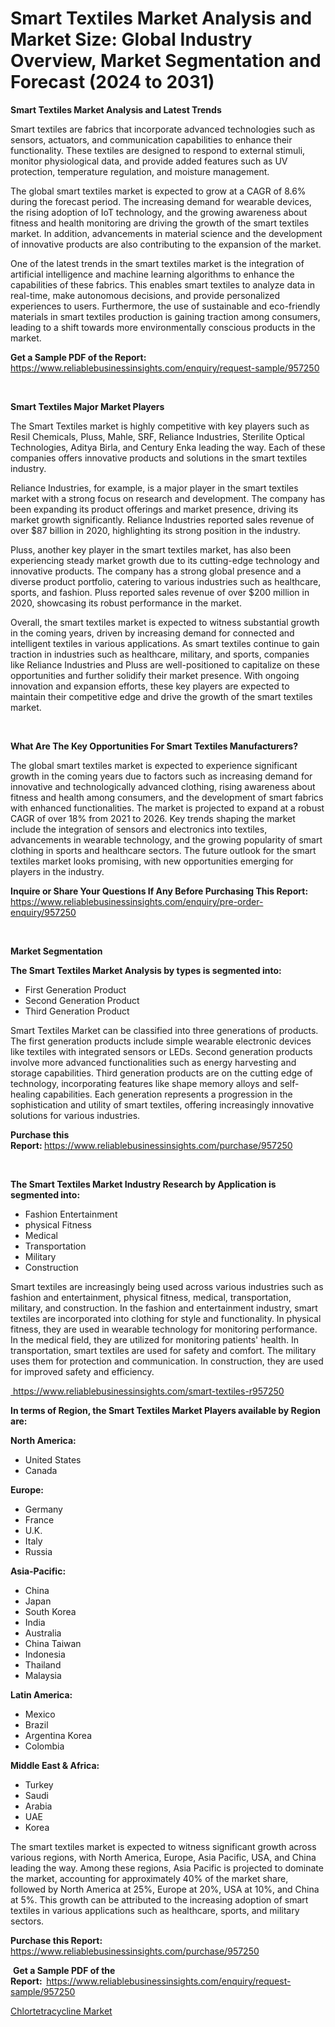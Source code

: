 <p><h1>Smart Textiles Market Analysis and Market Size: Global Industry Overview, Market Segmentation and Forecast (2024 to 2031)</h1></p><p><strong>Smart Textiles Market Analysis and Latest Trends</strong></p>
<p><p>Smart textiles are fabrics that incorporate advanced technologies such as sensors, actuators, and communication capabilities to enhance their functionality. These textiles are designed to respond to external stimuli, monitor physiological data, and provide added features such as UV protection, temperature regulation, and moisture management.</p><p>The global smart textiles market is expected to grow at a CAGR of 8.6% during the forecast period. The increasing demand for wearable devices, the rising adoption of IoT technology, and the growing awareness about fitness and health monitoring are driving the growth of the smart textiles market. In addition, advancements in material science and the development of innovative products are also contributing to the expansion of the market.</p><p>One of the latest trends in the smart textiles market is the integration of artificial intelligence and machine learning algorithms to enhance the capabilities of these fabrics. This enables smart textiles to analyze data in real-time, make autonomous decisions, and provide personalized experiences to users. Furthermore, the use of sustainable and eco-friendly materials in smart textiles production is gaining traction among consumers, leading to a shift towards more environmentally conscious products in the market.</p></p>
<p><strong>Get a Sample PDF of the Report:&nbsp;</strong> <a href="https://www.reliablebusinessinsights.com/enquiry/request-sample/957250">https://www.reliablebusinessinsights.com/enquiry/request-sample/957250</a></p>
<p>&nbsp;</p>
<p><strong>Smart Textiles Major Market Players</strong></p>
<p><p>The Smart Textiles market is highly competitive with key players such as Resil Chemicals, Pluss, Mahle, SRF, Reliance Industries, Sterilite Optical Technologies, Aditya Birla, and Century Enka leading the way. Each of these companies offers innovative products and solutions in the smart textiles industry.</p><p>Reliance Industries, for example, is a major player in the smart textiles market with a strong focus on research and development. The company has been expanding its product offerings and market presence, driving its market growth significantly. Reliance Industries reported sales revenue of over $87 billion in 2020, highlighting its strong position in the industry.</p><p>Pluss, another key player in the smart textiles market, has also been experiencing steady market growth due to its cutting-edge technology and innovative products. The company has a strong global presence and a diverse product portfolio, catering to various industries such as healthcare, sports, and fashion. Pluss reported sales revenue of over $200 million in 2020, showcasing its robust performance in the market.</p><p>Overall, the smart textiles market is expected to witness substantial growth in the coming years, driven by increasing demand for connected and intelligent textiles in various applications. As smart textiles continue to gain traction in industries such as healthcare, military, and sports, companies like Reliance Industries and Pluss are well-positioned to capitalize on these opportunities and further solidify their market presence. With ongoing innovation and expansion efforts, these key players are expected to maintain their competitive edge and drive the growth of the smart textiles market.</p></p>
<p>&nbsp;</p>
<p><strong>What Are The Key Opportunities For Smart Textiles Manufacturers?</strong></p>
<p><p>The global smart textiles market is expected to experience significant growth in the coming years due to factors such as increasing demand for innovative and technologically advanced clothing, rising awareness about fitness and health among consumers, and the development of smart fabrics with enhanced functionalities. The market is projected to expand at a robust CAGR of over 18% from 2021 to 2026. Key trends shaping the market include the integration of sensors and electronics into textiles, advancements in wearable technology, and the growing popularity of smart clothing in sports and healthcare sectors. The future outlook for the smart textiles market looks promising, with new opportunities emerging for players in the industry.</p></p>
<p><strong>Inquire or Share Your Questions If Any Before Purchasing This Report:</strong> <a href="https://www.reliablebusinessinsights.com/enquiry/pre-order-enquiry/957250">https://www.reliablebusinessinsights.com/enquiry/pre-order-enquiry/957250</a></p>
<p>&nbsp;</p>
<p><strong>Market Segmentation</strong></p>
<p><strong>The Smart Textiles Market Analysis by types is segmented into:</strong></p>
<p><ul><li>First Generation Product</li><li>Second Generation Product</li><li>Third Generation Product</li></ul></p>
<p><p>Smart Textiles Market can be classified into three generations of products. The first generation products include simple wearable electronic devices like textiles with integrated sensors or LEDs. Second generation products involve more advanced functionalities such as energy harvesting and storage capabilities. Third generation products are on the cutting edge of technology, incorporating features like shape memory alloys and self-healing capabilities. Each generation represents a progression in the sophistication and utility of smart textiles, offering increasingly innovative solutions for various industries.</p></p>
<p><strong>Purchase this Report:&nbsp;</strong><a href="https://www.reliablebusinessinsights.com/purchase/957250">https://www.reliablebusinessinsights.com/purchase/957250</a></p>
<p>&nbsp;</p>
<p><strong>The Smart Textiles Market Industry Research by Application is segmented into:</strong></p>
<p><ul><li>Fashion Entertainment</li><li>physical Fitness</li><li>Medical</li><li>Transportation</li><li>Military</li><li>Construction</li></ul></p>
<p><p>Smart textiles are increasingly being used across various industries such as fashion and entertainment, physical fitness, medical, transportation, military, and construction. In the fashion and entertainment industry, smart textiles are incorporated into clothing for style and functionality. In physical fitness, they are used in wearable technology for monitoring performance. In the medical field, they are utilized for monitoring patients' health. In transportation, smart textiles are used for safety and comfort. The military uses them for protection and communication. In construction, they are used for improved safety and efficiency.</p></p>
<p><a href="https://www.reliablebusinessinsights.com/smart-textiles-r957250">&nbsp;https://www.reliablebusinessinsights.com/smart-textiles-r957250</a></p>
<p><strong>In terms of Region, the Smart Textiles Market Players available by Region are:</strong></p>
<p>
    <p> <strong> North America: </strong>
        <ul>
            <li>United States</li>
            <li>Canada</li>
        </ul>
        </p> 
    <p> <strong> Europe: </strong>
        <ul>
            <li>Germany</li>
            <li>France</li>
            <li>U.K.</li>
            <li>Italy</li>
            <li>Russia</li>
        </ul>
        </p> 
    <p> <strong> Asia-Pacific: </strong>
        <ul>
            <li>China</li>
            <li>Japan</li>
            <li>South Korea</li>
            <li>India</li>
            <li>Australia</li>
            <li>China Taiwan</li>
            <li>Indonesia</li>
            <li>Thailand</li>
            <li>Malaysia</li>
        </ul>
        </p> 
    <p> <strong> Latin America: </strong>
        <ul>
            <li>Mexico</li>
            <li>Brazil</li>
            <li>Argentina Korea</li>
            <li>Colombia</li>
        </ul>
        </p> 
    <p> <strong> Middle East & Africa: </strong>
        <ul>
            <li>Turkey</li>
            <li>Saudi</li>
            <li>Arabia</li>
            <li>UAE</li>
            <li>Korea</li>
        </ul>
    </p>
    </p>
<p><p>The smart textiles market is expected to witness significant growth across various regions, with North America, Europe, Asia Pacific, USA, and China leading the way. Among these regions, Asia Pacific is projected to dominate the market, accounting for approximately 40% of the market share, followed by North America at 25%, Europe at 20%, USA at 10%, and China at 5%. This growth can be attributed to the increasing adoption of smart textiles in various applications such as healthcare, sports, and military sectors.</p></p>
<p><strong>Purchase this Report: </strong><a href="https://www.reliablebusinessinsights.com/purchase/957250">https://www.reliablebusinessinsights.com/purchase/957250</a></p>
<p>&nbsp;<strong>Get a Sample PDF of the Report:&nbsp;&nbsp;</strong><a href="https://www.reliablebusinessinsights.com/enquiry/request-sample/957250">https://www.reliablebusinessinsights.com/enquiry/request-sample/957250</a></p>
<p><strong></strong></p>
<p><p><a href="https://github.com/seamusocallaghan/Market-Research-Report-List-1/blob/main/chlortetracycline-market.md">Chlortetracycline Market</a></p></p>